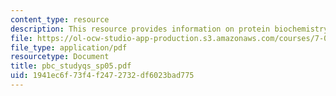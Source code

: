 ```yaml
---
content_type: resource
description: This resource provides information on protein biochemistry study questions.
file: https://ol-ocw-studio-app-production.s3.amazonaws.com/courses/7-02-experimental-biology-communication-spring-2005/1941ec6f73f4f2472732df6023bad775_pbc_studyqs_sp05.pdf
file_type: application/pdf
resourcetype: Document
title: pbc_studyqs_sp05.pdf
uid: 1941ec6f-73f4-f247-2732-df6023bad775
---
```

